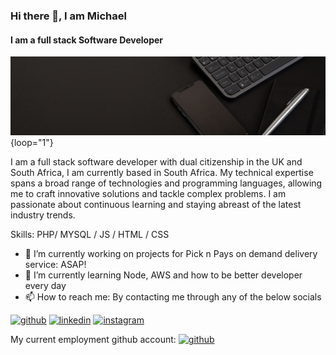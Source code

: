 ### Hi there 👋, I am Michael
#### I am a full stack Software Developer
![I am a full stack Software Developer](Michael_Roe_Banner.gif){loop="1"}

I am a full stack software developer with dual citizenship in the UK and South Africa, I am currently based in South Africa. My technical expertise spans a broad range of technologies and programming languages, allowing me to craft innovative solutions and tackle complex problems. I am passionate about continuous learning and staying abreast of the latest industry trends.

Skills: PHP/ MYSQL / JS / HTML / CSS

- 🔭 I’m currently working on projects for Pick n Pays on demand delivery service: ASAP! 
- 🌱 I’m currently learning Node, AWS and how to be better developer every day 
- 📫 How to reach me: By contacting me through any of the below socials 


[<img src='https://cdn.jsdelivr.net/npm/simple-icons@3.0.1/icons/github.svg' alt='github' height='40'>](https://github.com/MichaelRoe-Software)  [<img src='https://cdn.jsdelivr.net/npm/simple-icons@3.0.1/icons/linkedin.svg' alt='linkedin' height='40'>](https://www.linkedin.com/in/michael-brian-roe)  [<img src='https://cdn.jsdelivr.net/npm/simple-icons@3.0.1/icons/instagram.svg' alt='instagram' height='40'>](https://www.instagram.com/michael_roe_2020)  

My current employment github account: [<img src='https://cdn.jsdelivr.net/npm/simple-icons@3.0.1/icons/github.svg' alt='github' height='40'>](https://github.com/Michael-SoftwareDev)

